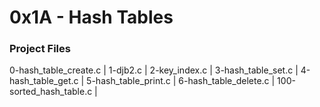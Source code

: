 # 0x1A - Hash Tables

### Project Files
0-hash_table_create.c |
1-djb2.c |
2-key_index.c |
3-hash_table_set.c |
4-hash_table_get.c |
5-hash_table_print.c |
6-hash_table_delete.c |
100-sorted_hash_table.c |
